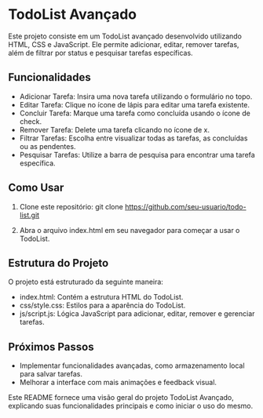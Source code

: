 # TodoList Avançado
Este projeto consiste em um TodoList avançado desenvolvido utilizando HTML, CSS e JavaScript. Ele permite adicionar, editar, remover tarefas, além de filtrar por status e pesquisar tarefas específicas.

## Funcionalidades

- Adicionar Tarefa: Insira uma nova tarefa utilizando o formulário no topo.
- Editar Tarefa: Clique no ícone de lápis para editar uma tarefa existente.
- Concluir Tarefa: Marque uma tarefa como concluída usando o ícone de check.
- Remover Tarefa: Delete uma tarefa clicando no ícone de x.
- Filtrar Tarefas: Escolha entre visualizar todas as tarefas, as concluídas ou as pendentes.
- Pesquisar Tarefas: Utilize a barra de pesquisa para encontrar uma tarefa específica.

## Como Usar

1. Clone este repositório:
git clone https://github.com/seu-usuario/todo-list.git

2. Abra o arquivo index.html em seu navegador para começar a usar o TodoList.

## Estrutura do Projeto
O projeto está estruturado da seguinte maneira:

- index.html: Contém a estrutura HTML do TodoList.
- css/style.css: Estilos para a aparência do TodoList.
- js/script.js: Lógica JavaScript para adicionar, editar, remover e gerenciar tarefas.

## Próximos Passos

- Implementar funcionalidades avançadas, como armazenamento local para salvar tarefas.
- Melhorar a interface com mais animações e feedback visual.

Este README fornece uma visão geral do projeto TodoList Avançado, explicando suas funcionalidades principais e como iniciar o uso do mesmo.

 
